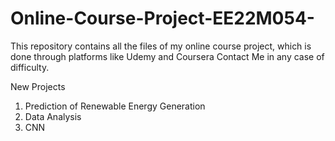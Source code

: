 # Online-Course-Project-EE22M054-
This repository contains all the files of my online course project, which is done through platforms like Udemy and Coursera 
Contact Me in any case of difficulty.

New Projects 
1. Prediction of Renewable Energy Generation
2. Data Analysis
3. CNN
